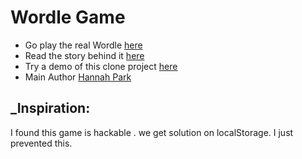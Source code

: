 # Wordle Game

- Go play the real Wordle [here](https://www.powerlanguage.co.uk/wordle/)
- Read the story behind it [here](https://www.nytimes.com/2022/01/03/technology/wordle-word-game-creator.html)
- Try a demo of this clone project [here](https://wordle-samayun.vercel.app)
- Main Author [Hannah Park](https://github.com/hannahcode/wordle)

## \_Inspiration:

I found this game is hackable . we get solution on localStorage. I just prevented this.
